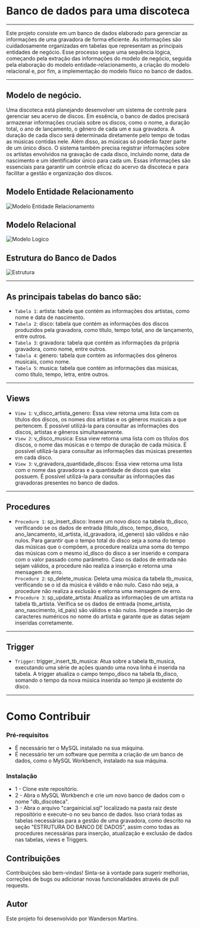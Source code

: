 # Banco de dados para uma discoteca
____________________________________________

Este projeto consiste em um banco de dados elaborado para gerenciar as informações de uma gravadora de forma eficiente. As informações são cuidadosamente organizadas em tabelas que representam as principais entidades de negócio. Esse processo segue uma sequência lógica, começando pela extração das informações do modelo de negócio, seguida pela elaboração do modelo entidade-relacionamento, a criação do modelo relacional e, por fim, a implementação do modelo físico no banco de dados.
____________________________________________

## Modelo de negócio.

Uma discoteca está planejando desenvolver um sistema de controle para gerenciar seu acervo de discos. Em essência, o banco de dados precisará armazenar informações cruciais sobre os discos, como o nome, a duração total, o ano de lançamento, o gênero de cada um e sua gravadora. A duração de cada disco será determinada diretamente pelo tempo de todas as músicas contidas nele. Além disso, as 
músicas só poderão fazer parte de um único disco.
O sistema também precisa registrar informações sobre os artistas envolvidos na gravação de cada disco, incluindo nome, data de nascimento e um identificador único para cada um. 
Essas informações são essenciais para garantir um controle eficaz do acervo da discoteca e para facilitar a gestão e organização dos discos.

## Modelo Entidade Relacionamento

![Modelo Entidade Relacionamento](https://github.com/Wanderson-Martins/MySQL/assets/84239851/e7f5238f-ed2f-430f-bf65-d9b057102ae7)

## Modelo Relacional

![Modelo Logico](https://github.com/Wanderson-Martins/MySQL/assets/84239851/bcaee951-e274-42ac-b224-ce232efefcd8)

## Estrutura do Banco de Dados

![Estrutura](https://github.com/Wanderson-Martins/MySQL/assets/84239851/3706eab6-cbfb-450c-8027-87847cbdd4e1)
____________________________________________

## As principais tabelas do banco são:

- `Tabela 1`: artista: tabela que contém as informações dos artistas, como nome e data de nascimento.
- `Tabela 2`: disco: tabela que contém as informações dos discos produzidos pela gravadora, como título, tempo total, ano de lançamento, entre outros.
- `Tabela 3`: gravadora: tabela que contém as informações da própria gravadora, como nome, entre outros.
- `Tabela 4`: genero: tabela que contém as informações dos gêneros musicais, como nome.
- `Tabela 5`: musica: tabela que contém as informações das músicas, como título, tempo, letra, entre outros.
____________________________________________

## Views

 - `View 1`: v_disco_artista_genero: Essa view retorna uma lista com os títulos dos discos, os nomes dos artistas e os gêneros musicais a que pertencem. É possível utilizá-la para consultar as informações dos discos, artistas e gêneros simultaneamente.
- `View 2`: v_disco_musica: Essa view retorna uma lista com os títulos dos discos, o nome das músicas e o tempo de duração de cada música. É possível utilizá-la para consultar as informações das músicas presentes em cada disco.
- `View 3`: v_gravadora_quantidade_discos: Essa view retorna uma lista com o nome das gravadoras e a quantidade de discos que elas possuem. É possível utilizá-la para consultar as informações das gravadoras presentes no banco de dados.
____________________________________________

## Procedures

- `Procedure 1`: sp_insert_disco: Insere um novo disco na tabela tb_disco, verificando se os dados de entrada (titulo_disco, tempo_disco, ano_lancamento, id_artista, id_gravadora, id_genero) são válidos e não nulos. Para garantir que o tempo total do disco seja a soma do tempo das músicas que o compõem, a procedure realiza uma soma do tempo das músicas com o mesmo id_disco do disco a ser inserido e compara com o valor passado como parâmetro. Caso os dados de entrada não sejam válidos, a procedure não realiza a inserção e retorna uma mensagem de erro.                                    
`Procedure 2`: sp_delete_musica: Deleta uma música da tabela tb_musica, verificando se o id da música é válido e não nulo. Caso não seja, a procedure não realiza a exclusão e retorna uma mensagem de erro.                                                                        
- `Procedure 3`: sp_update_artista: Atualiza as informações de um artista na tabela tb_artista. Verifica se os dados de entrada (nome_artista, ano_nascimento, id_pais) são válidos e não nulos. Impede a inserção de caracteres numéricos no nome do artista e garante que as datas sejam inseridas corretamente.

____________________________________________

## Trigger

- `Trigger`: trigger_insert_tb_musica: Atua sobre a tabela tb_musica, executando uma série de ações quando uma nova linha é inserida na tabela. A trigger atualiza o campo tempo_disco na tabela tb_disco, somando o tempo da nova música inserida ao tempo já existente do disco. 
____________________________________________

# Como Contribuir

### Pré-requisitos
- É necessário ter o MySQL instalado na sua máquina.
- É necessário ter um software que permita a criação de um banco de dados, como o MySQL Workbench, instalado na sua máquina.

### Instalação
- 1 - Clone este repositório.
- 2 - Abra o MySQL Workbench e crie um novo banco de dados com o nome "db_discoteca".
- 3 - Abra o arquivo "cargainicial.sql" localizado na pasta raiz deste repositório e execute-o no seu banco de dados. Isso criará todas as tabelas necessárias para a gestão de uma gravadora, como descrito na seção "ESTRUTURA DO BANCO DE DADOS", assim como todas as procedures necessárias para inserção, atualização e exclusão de dados nas tabelas, views e Triggers.

## Contribuições
Contribuições são bem-vindas! Sinta-se à vontade para sugerir melhorias, correções de bugs ou adicionar novas funcionalidades através de pull requests.

## Autor
Este projeto foi desenvolvido por Wanderson Martins.